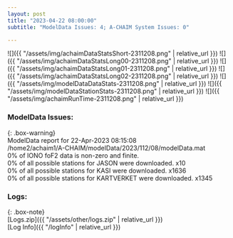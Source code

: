 ```yaml
---
layout: post
title: "2023-04-22 08:00:00"
subtitle: "ModelData Issues: 4; A-CHAIM System Issues: 0"

---
```


![]({{ "/assets/img/achaimDataStatsShort-2311208.png" | relative_url }})
![]({{ "/assets/img/achaimDataStatsLong00-2311208.png" | relative_url }})
![]({{ "/assets/img/achaimDataStatsLong01-2311208.png" | relative_url }})
![]({{ "/assets/img/achaimDataStatsLong02-2311208.png" | relative_url }})
![]({{ "/assets/img/modelDataDataStats-2311208.png" | relative_url }})
![]({{ "/assets/img/modelDataStationStats-2311208.png" | relative_url }})
![]({{ "/assets/img/achaimRunTime-2311208.png" | relative_url }})


### ModelData Issues:  
  
{: .box-warning}  
 ModelData report for 22-Apr-2023 08:15:08   
 /home2/achaim1/A-CHAIM/modelData/2023/112/08/modelData.mat   
 0% of IONO foF2 data is non-zero and finite.   
 0% of all possible stations for JASON were downloaded. x10   
 0% of all possible stations for KASI were downloaded. x1636   
 0% of all possible stations for KARTVERKET were downloaded. x1345   
  


### Logs:  
  
{: .box-note}  
[Logs.zip]({{ "/assets/other/logs.zip" | relative_url }})  
[Log Info]({{ "/logInfo" | relative_url }})  
